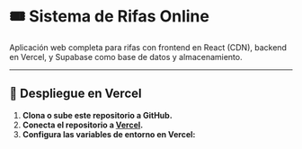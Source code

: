# 🎟️ Sistema de Rifas Online

Aplicación web completa para rifas con frontend en React (CDN), backend en Vercel, y Supabase como base de datos y almacenamiento.

---

## 🚀 Despliegue en Vercel

1. **Clona o sube este repositorio a GitHub.**
2. **Conecta el repositorio a [Vercel](https://vercel.com).**
3. **Configura las variables de entorno en Vercel:**
